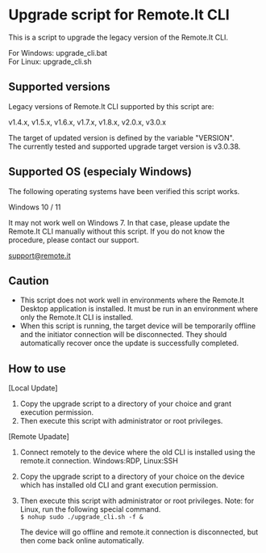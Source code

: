 # Upgrade script for Remote.It CLI <!-- omit in toc --> 

This is a script to upgrade the legacy version of the Remote.It CLI.

For Windows: upgrade_cli.bat  
For Linux: upgrade_cli.sh  

## Supported versions

Legacy versions of Remote.It CLI supported by this script are:

v1.4.x, v1.5.x, v1.6.x, v1.7.x, v1.8.x, v2.0.x, v3.0.x

The target of updated version is defined by the variable "VERSION".  
The currently tested and supported upgrade target version is v3.0.38.

## Supported OS (especialy Windows)

The following operating systems have been verified this script works.

Windows 10 / 11

It may not work well on Windows 7. In that case, please update the Remote.It CLI manually without this script. If you do not know the procedure, please contact our support.

support@remote.it

## Caution

- This script does not work well in environments where the Remote.It Desktop application is installed. It must be run in an environment where only the Remote.It CLI is installed.
- When this script is running, the target device will be temporarily offline and the initiator connection will be disconnected. They should automatically recover once the update is successfully completed.

## How to use

[Local Update]
1. Copy the upgrade script to a directory of your choice and grant execution permission.
2. Then execute this script with administrator or root privileges.

[Remote Upadate]
1. Connect remotely to the device where the old CLI is installed using the remote.it connection.
   Windows:RDP, Linux:SSH
2. Copy the upgrade script to a directory of your choice on the device which has installed old CLI and grant execution permission.
3. Then execute this script with administrator or root privileges.
   Note: for Linux, run the following special command.  
   `$ nohup sudo ./upgrade_cli.sh -f &`
   
   The device will go offline and remote.it connection is disconnected, but then come back online automatically.

